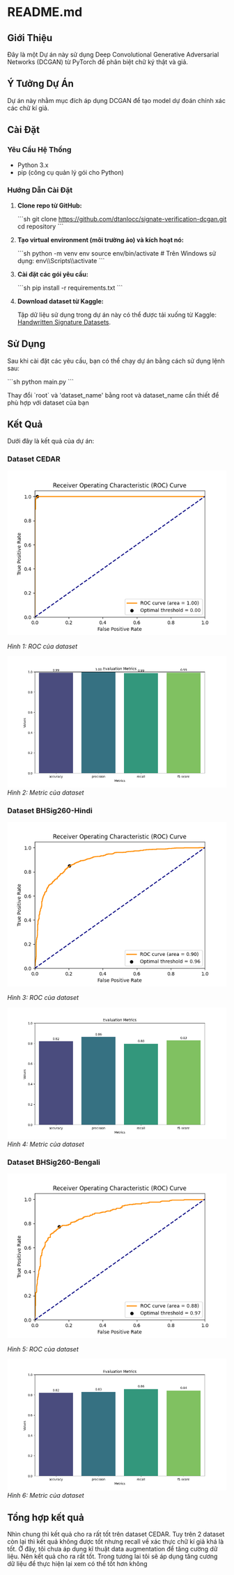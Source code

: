 # README.md

## Giới Thiệu

Đây là một Dự án này sử dụng Deep Convolutional Generative Adversarial Networks (DCGAN) từ PyTorch để phân biệt chữ ký thật và giả.

## Ý Tưởng Dự Án

Dự án này nhằm mục đích áp dụng DCGAN để tạo model dự đoán chính xác các chữ kí giả.
## Cài Đặt

### Yêu Cầu Hệ Thống

- Python 3.x
- pip (công cụ quản lý gói cho Python)

### Hướng Dẫn Cài Đặt

1. **Clone repo từ GitHub:**

    \```sh
    git clone https://github.com/dtanlocc/signate-verification-dcgan.git
    cd repository
    \```

2. **Tạo virtual environment (môi trường ảo) và kích hoạt nó:**

    \```sh
    python -m venv env
    source env/bin/activate  # Trên Windows sử dụng: env\\\\Scripts\\\\activate
    \```

3. **Cài đặt các gói yêu cầu:**

    \```sh
    pip install -r requirements.txt
    \```
4. **Download dataset từ Kaggle:**

    Tập dữ liệu sử dụng trong dự án này có thể được tải xuống từ Kaggle: [Handwritten Signature Datasets](https://www.kaggle.com/datasets/ishanikathuria/handwritten-signature-datasets).

## Sử Dụng

Sau khi cài đặt các yêu cầu, bạn có thể chạy dự án bằng cách sử dụng lệnh sau:

\```sh
python main.py
\```

Thay đổi \`root\` và \'dataset_name\' bằng root và dataset_name cần thiết để phù hợp với dataset của bạn

## Kết Quả

Dưới đây là kết quả của dự án:

### Dataset CEDAR

![Kết quả minh họa](images\Figure_1.png)

*Hình 1: ROC của dataset*

![Kết quả minh họa](images\Figure_4.png)
*Hình 2: Metric của dataset*


### Dataset BHSig260-Hindi

![Kết quả minh họa](images\Figure_2.png)

*Hình 3: ROC của dataset*

![Kết quả minh họa](images\Figure_5.png)
*Hình 4: Metric của dataset*

### Dataset BHSig260-Bengali

![Kết quả minh họa](images\Figure_3.png)

*Hình 5: ROC của dataset*

![Kết quả minh họa](images\Figure_6.png)
*Hình 6: Metric của dataset*

## Tổng hợp kết quả

Nhìn chung thì kết quả cho ra rất tốt trên dataset CEDAR. Tuy trên 2 dataset còn lại thì kết quả không được tốt nhưng recall về xác thực chữ kí giả khá là tốt. Ở đây, tôi chưa áp dụng kĩ thuật data augmentation để tăng cường dữ liệu. Nên kết quả cho ra rất tốt. Trong tương lai tôi sẽ áp dụng tăng cương dữ liệu để thực hiện lại xem có thể tốt hơn không